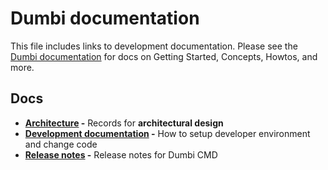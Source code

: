 # Dumbi documentation

This file includes links to development documentation. Please see the [Dumbi documentation](https://docs.dumbi.io) for docs on Getting Started, Concepts, Howtos, and more.

## Docs

* **[Architecture](./architecture) -** Records for **architectural design**
* **[Development documentation](./development) -** How to setup developer environment and change code
* **[Release notes](./release_notes) -** Release notes for Dumbi CMD